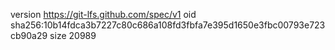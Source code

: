 version https://git-lfs.github.com/spec/v1
oid sha256:10b14fdca3b7227c80c686a108fd3fbfa7e395d1650e3fbc00793e723cb90a29
size 20989
